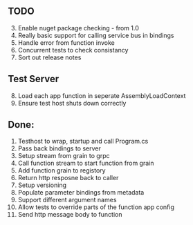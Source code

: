 TODO
----
3. Enable nuget package checking - from 1.0
4. Really basic support for calling service bus in bindings
5. Handle error from function invoke
6. Concurrent tests to check consistancy
7. Sort out release notes

Test Server
-----------

8. Load each app function in seperate AssemblyLoadContext
9. Ensure test host shuts down correctly

Done:
-----

1. Testhost to wrap, startup and call Program.cs
2. Pass back bindings to server
3. Setup stream from grain to grpc
4. Call function stream to start function from grain
5. Add function grain to registory
7. Return http resposne back to caller
6. Setup versioning
1. Populate parameter bindings from metadata
4. Support different argument names
6. Allow tests to override parts of the function app config
3. Send http message body to function
